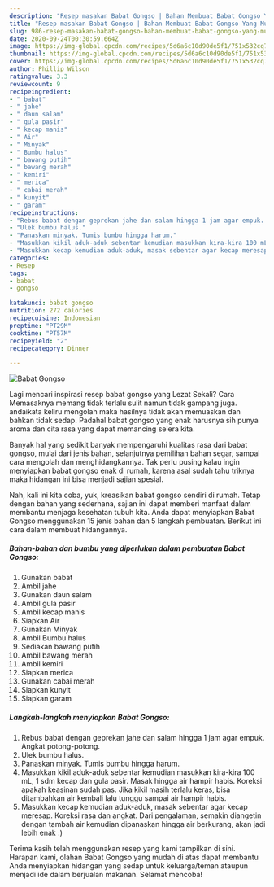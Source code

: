 ```yaml
---
description: "Resep masakan Babat Gongso | Bahan Membuat Babat Gongso Yang Mudah Dan Praktis"
title: "Resep masakan Babat Gongso | Bahan Membuat Babat Gongso Yang Mudah Dan Praktis"
slug: 986-resep-masakan-babat-gongso-bahan-membuat-babat-gongso-yang-mudah-dan-praktis
date: 2020-09-24T00:30:59.664Z
image: https://img-global.cpcdn.com/recipes/5d6a6c10d90de5f1/751x532cq70/babat-gongso-foto-resep-utama.jpg
thumbnail: https://img-global.cpcdn.com/recipes/5d6a6c10d90de5f1/751x532cq70/babat-gongso-foto-resep-utama.jpg
cover: https://img-global.cpcdn.com/recipes/5d6a6c10d90de5f1/751x532cq70/babat-gongso-foto-resep-utama.jpg
author: Phillip Wilson
ratingvalue: 3.3
reviewcount: 9
recipeingredient:
- " babat"
- " jahe"
- " daun salam"
- " gula pasir"
- " kecap manis"
- " Air"
- " Minyak"
- " Bumbu halus"
- " bawang putih"
- " bawang merah"
- " kemiri"
- " merica"
- " cabai merah"
- " kunyit"
- " garam"
recipeinstructions:
- "Rebus babat dengan geprekan jahe dan salam hingga 1 jam agar empuk. Angkat potong-potong."
- "Ulek bumbu halus."
- "Panaskan minyak. Tumis bumbu hingga harum."
- "Masukkan kikil aduk-aduk sebentar kemudian masukkan kira-kira 100 mL, 1 sdm kecap dan gula pasir. Masak hingga air hampir habis. Koreksi apakah keasinan sudah pas. Jika kikil masih terlalu keras, bisa ditambahkan air kembali lalu tunggu sampai air hampir habis."
- "Masukkan kecap kemudian aduk-aduk, masak sebentar agar kecap meresap. Koreksi rasa dan angkat. Dari pengalaman, semakin diangetin dengan tambah air kemudian dipanaskan hingga air berkurang, akan jadi lebih enak :)"
categories:
- Resep
tags:
- babat
- gongso

katakunci: babat gongso 
nutrition: 272 calories
recipecuisine: Indonesian
preptime: "PT29M"
cooktime: "PT57M"
recipeyield: "2"
recipecategory: Dinner

---
```



![Babat Gongso](https://img-global.cpcdn.com/recipes/5d6a6c10d90de5f1/751x532cq70/babat-gongso-foto-resep-utama.jpg)

Lagi mencari inspirasi resep babat gongso yang Lezat Sekali? Cara Memasaknya memang tidak terlalu sulit namun tidak gampang juga. andaikata keliru mengolah maka hasilnya tidak akan memuaskan dan bahkan tidak sedap. Padahal babat gongso yang enak harusnya sih punya aroma dan cita rasa yang dapat memancing selera kita.

Banyak hal yang sedikit banyak mempengaruhi kualitas rasa dari babat gongso, mulai dari jenis bahan, selanjutnya pemilihan bahan segar, sampai cara mengolah dan menghidangkannya. Tak perlu pusing kalau ingin menyiapkan babat gongso enak di rumah, karena asal sudah tahu triknya maka hidangan ini bisa menjadi sajian spesial.




Nah, kali ini kita coba, yuk, kreasikan babat gongso sendiri di rumah. Tetap dengan bahan yang sederhana, sajian ini dapat memberi manfaat dalam membantu menjaga kesehatan tubuh kita. Anda dapat menyiapkan Babat Gongso menggunakan 15 jenis bahan dan 5 langkah pembuatan. Berikut ini cara dalam membuat hidangannya.

<!--inarticleads1-->

##### Bahan-bahan dan bumbu yang diperlukan dalam pembuatan Babat Gongso:

1. Gunakan  babat
1. Ambil  jahe
1. Gunakan  daun salam
1. Ambil  gula pasir
1. Ambil  kecap manis
1. Siapkan  Air
1. Gunakan  Minyak
1. Ambil  Bumbu halus
1. Sediakan  bawang putih
1. Ambil  bawang merah
1. Ambil  kemiri
1. Siapkan  merica
1. Gunakan  cabai merah
1. Siapkan  kunyit
1. Siapkan  garam




<!--inarticleads2-->

##### Langkah-langkah menyiapkan Babat Gongso:

1. Rebus babat dengan geprekan jahe dan salam hingga 1 jam agar empuk. Angkat potong-potong.
1. Ulek bumbu halus.
1. Panaskan minyak. Tumis bumbu hingga harum.
1. Masukkan kikil aduk-aduk sebentar kemudian masukkan kira-kira 100 mL, 1 sdm kecap dan gula pasir. Masak hingga air hampir habis. Koreksi apakah keasinan sudah pas. Jika kikil masih terlalu keras, bisa ditambahkan air kembali lalu tunggu sampai air hampir habis.
1. Masukkan kecap kemudian aduk-aduk, masak sebentar agar kecap meresap. Koreksi rasa dan angkat. Dari pengalaman, semakin diangetin dengan tambah air kemudian dipanaskan hingga air berkurang, akan jadi lebih enak :)




Terima kasih telah menggunakan resep yang kami tampilkan di sini. Harapan kami, olahan Babat Gongso yang mudah di atas dapat membantu Anda menyiapkan hidangan yang sedap untuk keluarga/teman ataupun menjadi ide dalam berjualan makanan. Selamat mencoba!
